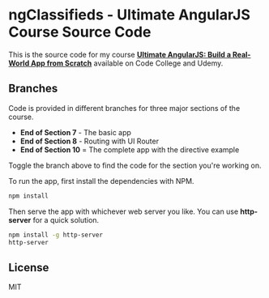 # ngClassifieds - Ultimate AngularJS Course Source Code

This is the source code for my course **[Ultimate AngularJS: Build a Real-World App from Scratch](http://codecollege.ca/courses/ultimate-angularjs-course?product_id=65869)** available on Code College and Udemy.

## Branches

Code is provided in different branches for three major sections of the course.

* **End of Section 7** - The basic app
* **End of Section 8** - Routing with UI Router
* **End of Section 10** = The complete app with the directive example

Toggle the branch above to find the code for the section you're working on. 

To run the app, first install the dependencies with NPM.

```bash
npm install
```

Then serve the app with whichever web server you like. You can use **http-server** for a quick solution.

```bash
npm install -g http-server
http-server
```

## License

MIT